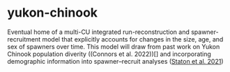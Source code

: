 # yukon-chinook
Eventual home of a multi-CU integrated run-reconstruction and spawner-recruitment model that explicitly accounts for changes in the size, age, and sex of spawners over time. This model will draw from past work on Yukon Chinook population diverity ((Connors et al. 2022))[] and incorporating demographic information into spawner–recruit analyses ([Staton et al. 2021](https://cdnsciencepub.com/doi/10.1139/cjfas-2020-0478))
